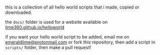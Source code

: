 this is a collection of all hello world scripts that i made, copied or downloaded.

the `docs/` folder is used for a website available on [lime360.github.io/helloworld](https://lime360.github.io/helloworld/)

if you want your hello world script to be added, email me on [emeraldlime@protonmail.com](mailto:emeraldlime@protonmail.com) or fork this repository, then add a script in `scripts/` folder, then make a pull request!
